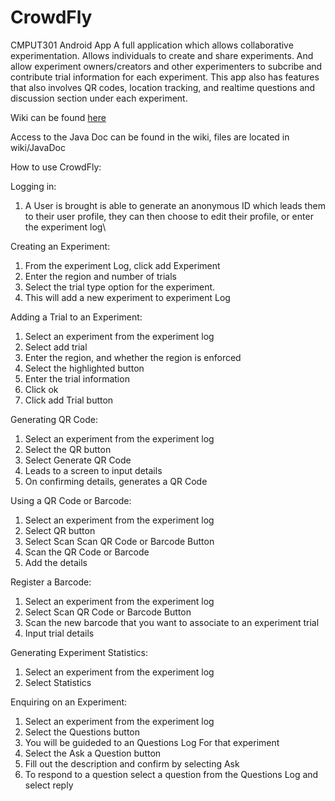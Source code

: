 # CrowdFly
CMPUT301 Android App
A full application which allows collaborative experimentation. Allows individuals to create and share experiments. And allow experiment owners/creators and other experimenters to subcribe and contribute trial information for each experiment. This app also has features that also involves QR codes, location tracking, and realtime questions and discussion section under each experiment.

Wiki can be found [here](https://github.com/CMPUT301W21T06/CrowdFly/wiki)

Access to the Java Doc can be found in the wiki, files are located in wiki/JavaDoc

How to use CrowdFly:

Logging in:
  1. A User is brought is able to generate an anonymous ID which leads them to their user profile, they can then choose to edit their profile, or enter the experiment log\
  
Creating an Experiment:
  1. From the experiment Log, click add Experiment 
  2. Enter the region and number of trials
  3. Select the trial type option for the experiment.
  4. This will add a new experiment to experiment Log
  
Adding a Trial to an Experiment:
  1. Select an experiment from the experiment log
  2. Select add trial
  3. Enter the region, and whether the region is enforced
  4. Select the highlighted button
  5. Enter the trial information
  6. Click ok
  7. Click add Trial button
  
Generating QR Code:
  1. Select an experiment from the experiment log
  2. Select the QR button
  3. Select Generate QR Code
  4. Leads to a screen to input details
  5. On confirming details, generates a QR Code

Using a QR Code or Barcode:
  1. Select an experiment from the experiment log
  2. Select QR button
  3. Select Scan Scan QR Code or Barcode Button
  4. Scan the QR Code or Barcode
  5. Add the details
  
Register a Barcode:
  1. Select an experiment from the experiment log
  2. Select Scan QR Code or Barcode Button
  3. Scan the new barcode that you want to associate to an experiment trial
  4. Input trial details
  
Generating Experiment Statistics:
  1. Select an experiment from the experiment log
  2. Select Statistics
  
Enquiring on an Experiment:
  1. Select an experiment from the experiment log
  2. Select the Questions button
  3. You will be guideded to an Questions Log For that experiment
  4. Select the Ask a Question button
  5. Fill out the description and confirm by selecting Ask
  6. To respond to a question select a question from the Questions Log and select reply
  
  
